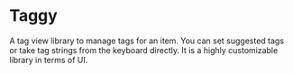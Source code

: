 # Taggy

A tag view library to manage tags for an item. You can set suggested tags or take tag strings from the keyboard directly. It is a highly customizable library in terms of UI.

